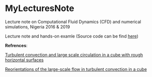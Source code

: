 # MyLecturesNote
Lecture note on Computational Fluid Dynamics (CFD) and numerical simulations, Nigeria 2016 &amp; 2019

Lecture note and hands-on examle (Source code can be find [here](http://nek5000.github.io/NekDoc/index.html))


**Refrences**:

[Turbulent convection and large scale circulation in a cube with rough horizontal surfaces](https://journals.aps.org/pre/abstract/10.1103/PhysRevE.99.033116)


[Reorientations of the large-scale flow in turbulent convection in a cube](https://journals.aps.org/pre/abstract/10.1103/PhysRevE.95.033107)
